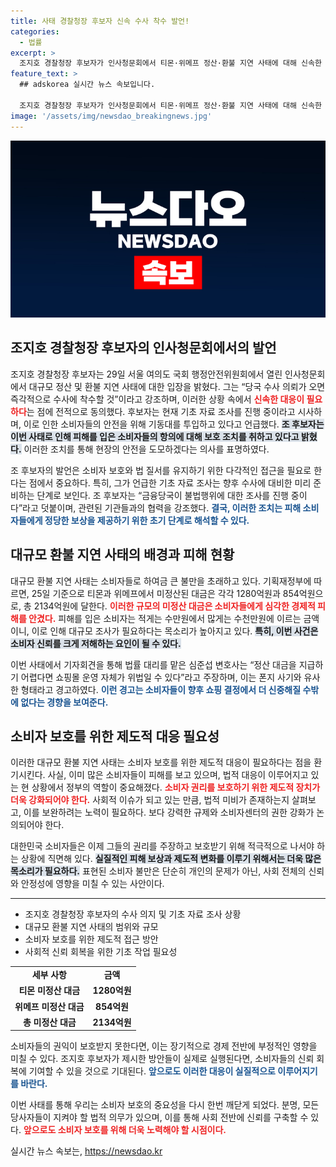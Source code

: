 ```yaml
---
title: 사태 경찰청장 후보자 신속 수사 착수 발언!
categories:
  - 법률
excerpt: >
  조지호 경찰청장 후보자가 인사청문회에서 티몬·위메프 정산·환불 지연 사태에 대해 신속한 수사 의지를 드러냈다. 피해 소비자들의 안전 확보를 위한 기동대 투입과 함께, 미정산 대금은 2134억원에 달해 중대한 사안으로 주목받고 있다.
feature_text: >
  ## adskorea 실시간 뉴스 속보입니다.

  조지호 경찰청장 후보자가 인사청문회에서 티몬·위메프 정산·환불 지연 사태에 대해 신속한 수사 의지를 드러냈다. 피해 소비자들의 안전 확보를 위한 기동대 투입과 함께, 미정산 대금은 2134억원에 달해 중대한 사안으로 주목받고 있다.
image: '/assets/img/newsdao_breakingnews.jpg'
---
```


<p><img src="/assets/img/newsdao_breakingnews.jpg" alt="adskorea 속보" /></p>

<h2 data-ke-size="size26">조지호 경찰청장 후보자의 인사청문회에서의 발언</h2>

<p data-ke-size="size16">조지호 경찰청장 후보자는 29일 서울 여의도 국회 행정안전위원회에서 열린 인사청문회에서 대규모 정산 및 환불 지연 사태에 대한 입장을 밝혔다. 그는 “당국 수사 의뢰가 오면 즉각적으로 수사에 착수할 것”이라고 강조하며, 이러한 상황 속에서 <b><span style="color: #ee2323;">신속한 대응이 필요하다</span></b>는 점에 전적으로 동의했다. 후보자는 현재 기초 자료 조사를 진행 중이라고 시사하며, 이로 인한 소비자들의 안전을 위해 기동대를 투입하고 있다고 언급했다. <b><span style="background-color: #21538527;">조 후보자는 이번 사태로 인해 피해를 입은 소비자들의 항의에 대해 보호 조치를 취하고 있다고 밝혔다.</span></b> 이러한 조치를 통해 현장의 안전을 도모하겠다는 의사를 표명하였다.</p>

<p data-ke-size="size16">조 후보자의 발언은 소비자 보호와 법 질서를 유지하기 위한 다각적인 접근을 필요로 한다는 점에서 중요하다. 특히, 그가 언급한 기초 자료 조사는 향후 수사에 대비한 미리 준비하는 단계로 보인다. 조 후보자는 “금융당국이 불법행위에 대한 조사를 진행 중이다”라고 덧붙이며, 관련된 기관들과의 협력을 강조했다. <b><span style="color: #1a5490;">결국, 이러한 조치는 피해 소비자들에게 정당한 보상을 제공하기 위한 초기 단계로 해석할 수 있다.</span></b></p>

<h2 data-ke-size="size26">대규모 환불 지연 사태의 배경과 피해 현황</h2>

<p data-ke-size="size16">대규모 환불 지연 사태는 소비자들로 하여금 큰 불만을 초래하고 있다. 기획재정부에 따르면, 25일 기준으로 티몬과 위메프에서 미정산된 대금은 각각 1280억원과 854억원으로, 총 2134억원에 달한다. <b><span style="color: #ee2323;">이러한 규모의 미정산 대금은 소비자들에게 심각한 경제적 피해를 안겼다.</span></b> 피해를 입은 소비자는 적게는 수만원에서 많게는 수천만원에 이르는 금액이니, 이로 인해 대규모 조사가 필요하다는 목소리가 높아지고 있다. <b><span style="background-color: #21538527;">특히, 이번 사건은 소비자 신뢰를 크게 저해하는 요인이 될 수 있다.</span></b></p>

<p data-ke-size="size16">이번 사태에서 기자회견을 통해 법률 대리를 맡은 심준섭 변호사는 “정산 대금을 지급하기 어렵다면 쇼핑몰 운영 자체가 위법일 수 있다”라고 주장하며, 이는 폰지 사기와 유사한 형태라고 경고하였다. <b><span style="color: #1a5490;">이런 경고는 소비자들이 향후 쇼핑 결정에서 더 신중해질 수밖에 없다는 경향을 보여준다.</span></b></p>

<h2 data-ke-size="size26">소비자 보호를 위한 제도적 대응 필요성</h2>

<p data-ke-size="size16">이러한 대규모 환불 지연 사태는 소비자 보호를 위한 제도적 대응이 필요하다는 점을 환기시킨다. 사실, 이미 많은 소비자들이 피해를 보고 있으며, 법적 대응이 이루어지고 있는 현 상황에서 정부의 역할이 중요해졌다. <b><span style="color: #ee2323;">소비자 권리를 보호하기 위한 제도적 장치가 더욱 강화되어야 한다.</span></b> 사회적 이슈가 되고 있는 만큼, 법적 미비가 존재하는지 살펴보고, 이를 보완하려는 노력이 필요하다. 보다 강력한 규제와 소비자센터의 권한 강화가 논의되어야 한다.</p>

<p data-ke-size="size16">대한민국 소비자들은 이제 그들의 권리를 주장하고 보호받기 위해 적극적으로 나서야 하는 상황에 직면해 있다. <b><span style="background-color: #21538527;">실질적인 피해 보상과 제도적 변화를 이루기 위해서는 더욱 많은 목소리가 필요하다.</span></b> 표현된 소비자 불만은 단순히 개인의 문제가 아닌, 사회 전체의 신뢰와 안정성에 영향을 미칠 수 있는 사안이다.</p>

<hr>

<ul>
  <li>조지호 경찰청장 후보자의 수사 의지 및 기초 자료 조사 상황</li>
  <li>대규모 환불 지연 사태의 범위와 규모</li>
  <li>소비자 보호를 위한 제도적 접근 방안</li>
  <li>사회적 신뢰 회복을 위한 기초 작업 필요성</li>
</ul>

<table>
  <tr>
    <td style="text-align: center; height: 17px;"><b>세부 사항</b></td>
    <td style="text-align: center; height: 17px;"><b>금액</b></td>
  </tr>
  <tr>
    <td style="text-align: center; height: 17px;"><b>티몬 미정산 대금</b></td>
    <td style="text-align: center; height: 17px;"><b>1280억원</b></td>
  </tr>
  <tr>
    <td style="text-align: center; height: 17px;"><b>위메프 미정산 대금</b></td>
    <td style="text-align: center; height: 17px;"><b>854억원</b></td>
  </tr>
  <tr>
    <td style="text-align: center; height: 17px;"><b>총 미정산 대금</b></td>
    <td style="text-align: center; height: 17px;"><b>2134억원</b></td>
  </tr>
</table>

<p data-ke-size="size16">소비자들의 권익이 보호받지 못한다면, 이는 장기적으로 경제 전반에 부정적인 영향을 미칠 수 있다. 조지호 후보자가 제시한 방안들이 실제로 실행된다면, 소비자들의 신뢰 회복에 기여할 수 있을 것으로 기대된다. <b><span style="color: #1a5490;">앞으로도 이러한 대응이 실질적으로 이루어지기를 바란다.</span></b></p>

<p data-ke-size="size16">이번 사태를 통해 우리는 소비자 보호의 중요성을 다시 한번 깨닫게 되었다. 분명, 모든 당사자들이 지켜야 할 법적 의무가 있으며, 이를 통해 사회 전반에 신뢰를 구축할 수 있다. <b><span style="color: #ee2323;">앞으로도 소비자 보호를 위해 더욱 노력해야 할 시점이다.</span></b></p>
실시간 뉴스 속보는, <a href="https://newsdao.kr" rel="dofollow">https://newsdao.kr</a>


